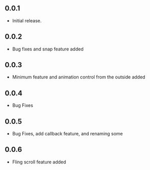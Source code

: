 ## 0.0.1

* Initial release.

## 0.0.2

* Bug fixes and snap feature added

## 0.0.3

* Minimum feature and animation control from the outside added

## 0.0.4

* Bug Fixes

## 0.0.5

* Bug Fixes, add callback feature, and renaming some

## 0.0.6

* Fling scroll feature added